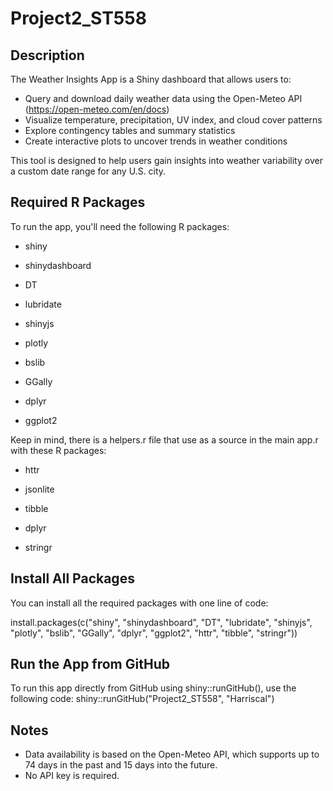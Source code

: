 # Project2_ST558

## Description
The Weather Insights App is a Shiny dashboard that allows users to:
- Query and download daily weather data using the Open-Meteo API (https://open-meteo.com/en/docs)
- Visualize temperature, precipitation, UV index, and cloud cover patterns
- Explore contingency tables and summary statistics
- Create interactive plots to uncover trends in weather conditions

This tool is designed to help users gain insights into weather variability over a custom date range for any U.S. city.

## Required R Packages
To run the app, you'll need the following R packages:

- shiny

- shinydashboard

- DT

- lubridate

- shinyjs

- plotly

- bslib

- GGally

- dplyr

- ggplot2

Keep in mind, there is a helpers.r file that use as a source in the main app.r with these R packages:

- httr

- jsonlite

- tibble

- dplyr

- stringr


## Install All Packages
You can install all the required packages with one line of code:

install.packages(c("shiny", "shinydashboard", "DT", "lubridate", "shinyjs",
                   "plotly", "bslib", "GGally", "dplyr", "ggplot2", "httr", "tibble", "stringr"))
                   
## Run the App from GitHub

To run this app directly from GitHub using shiny::runGitHub(), use the following code:
shiny::runGitHub("Project2_ST558", "Harriscal")

## Notes
- Data availability is based on the Open-Meteo API, which supports up to 74 days in the past and 15 days into the future.
- No API key is required.
